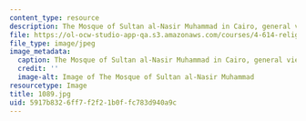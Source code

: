 ```yaml
---
content_type: resource
description: The Mosque of Sultan al-Nasir Muhammad in Cairo, general view.
file: https://ol-ocw-studio-app-qa.s3.amazonaws.com/courses/4-614-religious-architecture-and-islamic-cultures-fall-2002/5917b8326ff7f2f21b0ffc783d940a9c_1089.jpg
file_type: image/jpeg
image_metadata:
  caption: The Mosque of Sultan al-Nasir Muhammad in Cairo, general view.
  credit: ''
  image-alt: Image of The Mosque of Sultan al-Nasir Muhammad
resourcetype: Image
title: 1089.jpg
uid: 5917b832-6ff7-f2f2-1b0f-fc783d940a9c
---
```

